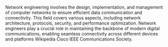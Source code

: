 Network engineering involves the design, implementation, and management of computer networks to ensure efficient data communication and connectivity. This field covers various aspects, including network architecture, protocols, security, and performance optimization. 
Network engineers play a crucial role in maintaining the backbone of modern digital communications, enabling seamless connectivity across different devices and platforms​ Wikipedia​​ Cisco​​ IEEE Communications Society​.
